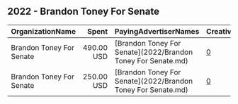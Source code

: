 ## 2022 - Brandon Toney For Senate 
|OrganizationName|Spent|PayingAdvertiserNames|CreativeUrls|Impressions|Genders|AgeBrackets|CountryCodes|BillingAddresses|CandidateBallotInformation|
|:---|---:|:---|:---|---:|:---|:---|:---|:---|:---|
|Brandon Toney For Senate|490.00 USD|[Brandon Toney For Senate](2022/Brandon Toney For Senate.md)|[0](https://www.snap.com/political-ads/asset/466eb5ea96717d3a36a736d35fcbaf374eca9aff0374305daae4d12866190efc?mediaType=jpeg)|82,874||18+|united states|US|Brandon Toney For Senate|
|Brandon Toney For Senate|250.00 USD|[Brandon Toney For Senate](2022/Brandon Toney For Senate.md)|[0](https://www.snap.com/political-ads/asset/c19ccc56955e21d837247e154667cc28cbecaf60362d2b34a930d582f030b4c5?mediaType=jpeg)|48,137||18-21|united states|US|Brandon Toney For Senate|
